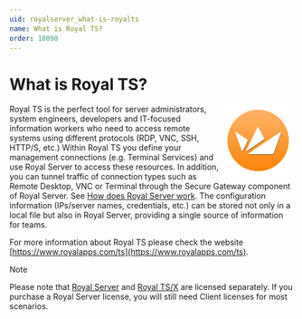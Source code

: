 ```yaml
---
uid: royalserver_what-is-royalts
name: What is Royal TS?
order: 10098
---
```


# What is Royal TS?

<img src="/r2023/images/RoyalServer/RoyalTS_ApplicationIcon_256x256.png" style="float: right;width: 50%;height: 50%;max-width:128px">

Royal TS is the perfect tool for server administrators, system engineers, developers and IT-focused information workers who need to access remote systems using different protocols (RDP, VNC, SSH, HTTP/S, etc.) Within Royal TS you define your management connections (e.g. Terminal Services) and use Royal Server to access these resources. In addition, you can tunnel traffic of connection types such as Remote Desktop, VNC or Terminal through the Secure Gateway component of Royal Server. See [How does Royal Server work](./how-is-royal-server-working.md). The configuration information (IPs/server names, credentials, etc.) can be stored not only in a local file but also in Royal Server, providing a single source of information for teams.

For more information about Royal TS please check the website [https://www.royalapps.com/ts](https://www.royalapps.com/ts).

> [!NOTE]
> Please note that [Royal Server](https://www.royalapps.com/server/) and [Royal TS/X](https://www.royalapps.com/ts/) are licensed separately. If you purchase a Royal Server license, you will still need Client licenses for most scenarios.

